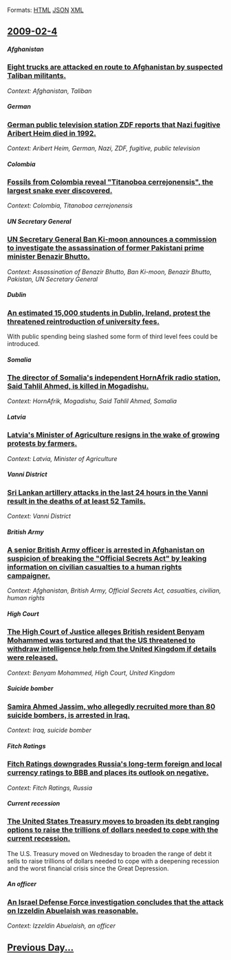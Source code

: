 
Formats: [HTML](2009/02/4/index.html)  [JSON](2009/02/4/index.json)  [XML](2009/02/4/index.xml)  

## [2009-02-4](/news/2009/02/4/index.md)

##### Afghanistan
### [ Eight trucks are attacked en route to Afghanistan by suspected Taliban militants. ](/news/2009/02/4/eight-trucks-are-attacked-en-route-to-afghanistan-by-suspected-taliban-militants.md)
_Context: Afghanistan, Taliban_

##### German
### [ German public television station ZDF reports that Nazi fugitive Aribert Heim died in 1992. ](/news/2009/02/4/german-public-television-station-zdf-reports-that-nazi-fugitive-aribert-heim-died-in-1992.md)
_Context: Aribert Heim, German, Nazi, ZDF, fugitive, public television_

##### Colombia
### [ Fossils from Colombia reveal "Titanoboa cerrejonensis", the largest snake ever discovered. ](/news/2009/02/4/fossils-from-colombia-reveal-titanoboa-cerrejonensis-the-largest-snake-ever-discovered.md)
_Context: Colombia, Titanoboa cerrejonensis_

##### UN Secretary General
### [ UN Secretary General Ban Ki-moon announces a commission to investigate the assassination of former Pakistani prime minister Benazir Bhutto. ](/news/2009/02/4/un-secretary-general-ban-ki-moon-announces-a-commission-to-investigate-the-assassination-of-former-pakistani-prime-minister-benazir-bhutto.md)
_Context: Assassination of Benazir Bhutto, Ban Ki-moon, Benazir Bhutto, Pakistan, UN Secretary General_

##### Dublin
### [ An estimated 15,000 students in Dublin, Ireland, protest the threatened reintroduction of university fees. ](/news/2009/02/4/an-estimated-15-000-students-in-dublin-ireland-protest-the-threatened-reintroduction-of-university-fees.md)
With public spending being slashed some form of third level fees could be introduced.

##### Somalia
### [ The director of Somalia's independent HornAfrik radio station, Said Tahlil Ahmed, is killed in Mogadishu. ](/news/2009/02/4/the-director-of-somalia-s-independent-hornafrik-radio-station-said-tahlil-ahmed-is-killed-in-mogadishu.md)
_Context: HornAfrik, Mogadishu, Said Tahlil Ahmed, Somalia_

##### Latvia
### [ Latvia's Minister of Agriculture resigns in the wake of growing protests by farmers. ](/news/2009/02/4/latvia-s-minister-of-agriculture-resigns-in-the-wake-of-growing-protests-by-farmers.md)
_Context: Latvia, Minister of Agriculture_

##### Vanni District
### [ Sri Lankan artillery attacks in the last 24 hours in the Vanni result in the deaths of at least 52 Tamils. ](/news/2009/02/4/sri-lankan-artillery-attacks-in-the-last-24-hours-in-the-vanni-result-in-the-deaths-of-at-least-52-tamils.md)
_Context: Vanni District_

##### British Army
### [ A senior British Army officer is arrested in Afghanistan on suspicion of breaking the "Official Secrets Act" by leaking information on civilian casualties to a human rights campaigner. ](/news/2009/02/4/a-senior-british-army-officer-is-arrested-in-afghanistan-on-suspicion-of-breaking-the-official-secrets-act-by-leaking-information-on-civi.md)
_Context: Afghanistan, British Army, Official Secrets Act, casualties, civilian, human rights_

##### High Court
### [ The High Court of Justice alleges British resident Benyam Mohammed was tortured and that the US threatened to withdraw intelligence help from the United Kingdom if details were released. ](/news/2009/02/4/the-high-court-of-justice-alleges-british-resident-benyam-mohammed-was-tortured-and-that-the-us-threatened-to-withdraw-intelligence-help-fr.md)
_Context: Benyam Mohammed, High Court, United Kingdom_

##### Suicide bomber
### [ Samira Ahmed Jassim, who allegedly recruited more than 80 suicide bombers, is arrested in Iraq. ](/news/2009/02/4/samira-ahmed-jassim-who-allegedly-recruited-more-than-80-suicide-bombers-is-arrested-in-iraq.md)
_Context: Iraq, suicide bomber_

##### Fitch Ratings
### [ Fitch Ratings downgrades Russia's long-term foreign and local currency ratings to BBB and places its outlook on negative. ](/news/2009/02/4/fitch-ratings-downgrades-russia-s-long-term-foreign-and-local-currency-ratings-to-bbb-and-places-its-outlook-on-negative.md)
_Context: Fitch Ratings, Russia_

##### Current recession
### [ The United States Treasury moves to broaden its debt ranging options to raise the trillions of dollars needed to cope with the current recession. ](/news/2009/02/4/the-united-states-treasury-moves-to-broaden-its-debt-ranging-options-to-raise-the-trillions-of-dollars-needed-to-cope-with-the-current-rece.md)
The U.S. Treasury moved on Wednesday to broaden the range of debt it sells to raise trillions of dollars needed to cope with a deepening recession and the worst financial crisis since the Great Depression.

##### An officer
### [ An Israel Defense Force investigation concludes that the attack on Izzeldin Abuelaish was reasonable. ](/news/2009/02/4/an-israel-defense-force-investigation-concludes-that-the-attack-on-izzeldin-abuelaish-was-reasonable.md)
_Context: Izzeldin Abuelaish, an officer_

## [Previous Day...](/news/2009/02/3/index.md)

